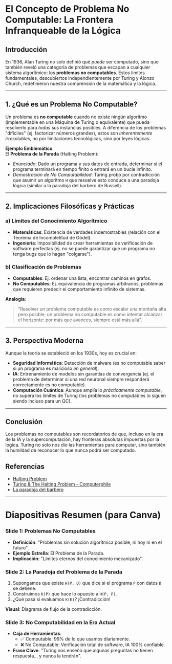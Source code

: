 # El Concepto de Problema No Computable: La Frontera Infranqueable de la Lógica

## Introducción  
En 1936, Alan Turing no solo definió qué *puede* ser computado, sino que también reveló una categoría de problemas que escapan a cualquier sistema algorítmico: los **problemas no computables**. Estos límites fundamentales, descubiertos independientemente por Turing y Alonzo Church, redefinieron nuestra comprensión de la matemática y la lógica.

---

## 1. ¿Qué es un Problema No Computable?  
Un problema es **no computable** cuando no existe ningún algoritmo (implementable en una Máquina de Turing o equivalente) que pueda resolverlo para *todas* sus instancias posibles. A diferencia de los problemas "difíciles" (ej. factorizar números grandes), estos son *inherentemente irresolubles*, no por limitaciones tecnológicas, sino por leyes lógicas.

**Ejemplo Emblemático**:  
El **Problema de la Parada** (Halting Problem):  
- *Enunciado*: Dado un programa y sus datos de entrada, determinar si el programa terminará en tiempo finito o entrará en un bucle infinito.  
- *Demostración de No Computabilidad*: Turing probó por contradicción que asumir un algoritmo `H` que resuelve esto conduce a una paradoja lógica (similar a la paradoja del barbero de Russell).  

---

## 2. Implicaciones Filosóficas y Prácticas  
### a) Límites del Conocimiento Algorítmico  
- **Matemáticas**: Existencia de verdades indemostrables (relación con el Teorema de Incompletitud de Gödel).  
- **Ingeniería**: Imposibilidad de crear herramientas de verificación de software perfectas (ej. no se puede garantizar que un programa no tenga bugs que lo hagan "colgarse").  

### b) Clasificación de Problemas  
- **Computables**: Ej. ordenar una lista, encontrar caminos en grafos.  
- **No Computables**: Ej. equivalencia de programas arbitrarios, problemas que requieren predecir el comportamiento infinito de sistemas.  

**Analogía**:  
> "Resolver un problema computable es como escalar una montaña alta pero posible; un problema no computable es como intentar alcanzar el horizonte: por más que avances, siempre está más allá".

---

## 3. Perspectiva Moderna  
Aunque la teoría se estableció en los 1930s, hoy es crucial en:  
- **Seguridad Informática**: Detección de malware (es no computable saber si un programa es malicioso *en general*).  
- **IA**: Entrenamiento de modelos sin garantías de convergencia (ej. el problema de determinar si una red neuronal siempre responderá correctamente es no computable).  
- **Computación Cuántica**: Aunque amplía lo *prácticamente computable*, no supera los límites de Turing (los problemas no computables lo siguen siendo incluso para un QC).  

---

## Conclusión  
Los problemas no computables son recordatorios de que, incluso en la era de la IA y la supercomputación, hay fronteras absolutas impuestas por la lógica. Turing no solo nos dio las herramientas para computar, sino también la humildad de reconocer lo que nunca podrá ser computado.

## Referencias

- [Halting Problem](https://en.wikipedia.org/wiki/Halting_problem)
- [Turing & The Halting Problem - Computerphile](https://www.youtube.com/watch?v=macM_MtS_w4)
- [La paradoja del barbero](https://matemelga.wordpress.com/2019/07/27/la-paradoja-del-barbero/)
---

# Diapositivas Resumen (para Canva)  

### **Slide 1: Problemas No Computables**  
- **Definición**: "Problemas sin solución algorítmica posible, ni hoy ni en el futuro".  
- **Ejemplo Estrella**: El Problema de la Parada.  
- **Implicación**: "Límites eternos del conocimiento mecanizado".  

### **Slide 2: La Paradoja del Problema de la Parada**  
1. Supongamos que existe `H(P, D)` que dice si el programa `P` con datos `D` se detiene.  
2. Construimos `K(P)` que hace lo opuesto a `H(P, P)`.  
3. ¿Qué pasa si evaluamos `K(K)`? ¡Contradicción!  

**Visual**: Diagrama de flujo de la contradicción.  

### **Slide 3: No Computabilidad en la Era Actual**  
- **Caja de Herramientas**:  
  - ✅ Computable: 99% de lo que usamos diariamente.  
  - ❌ No Computable: Verificación total de software, IA 100% confiable.  
- **Frase Clave**: "Turing nos enseñó que algunas preguntas no tienen respuesta... y nunca la tendrán".  

